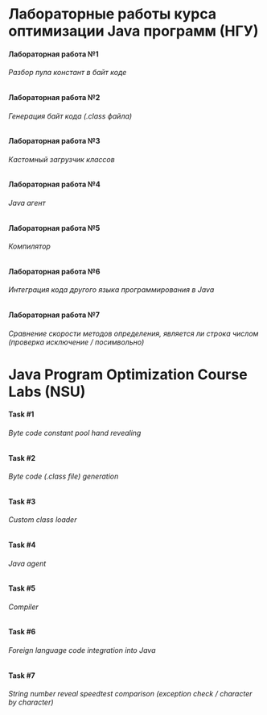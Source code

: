 # Лабораторные работы курса оптимизации Java программ (НГУ)
#### Лабораторная работа №1
###### Разбор пула констант в байт коде

#### Лабораторная работа №2
###### Генерация байт кода (.class файла)

#### Лабораторная работа №3
###### Кастомный загрузчик классов

#### Лабораторная работа №4
###### Java агент

#### Лабораторная работа №5
###### Компилятор

#### Лабораторная работа №6
###### Интеграция кода другого языка программирования в Java

#### Лабораторная работа №7
###### Сравнение скорости методов определения, является ли строка числом (проверка исключение / посимвольно)


# Java Program Optimization Course Labs (NSU)
#### Task #1
###### Byte code constant pool hand revealing

#### Task #2
###### Byte code (.class file) generation

#### Task #3
###### Custom class loader

#### Task #4
###### Java agent

#### Task #5
###### Compiler

#### Task #6
###### Foreign language code integration into Java

#### Task #7
###### String number reveal speedtest comparison (exception check / character by character)

